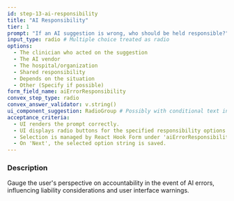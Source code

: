 ```yaml
---
id: step-13-ai-responsibility
title: "AI Responsibility"
tier: 1
prompt: "If an AI suggestion is wrong, who should be held responsible?"
input_type: radio # Multiple choice treated as radio
options:
  - The clinician who acted on the suggestion
  - The AI vendor
  - The hospital/organization
  - Shared responsibility
  - Depends on the situation
  - Other (Specify if possible)
form_field_name: aiErrorResponsibility
convex_step_type: radio
convex_answer_validator: v.string()
ui_component_suggestion: RadioGroup # Possibly with conditional text input for 'Other'
acceptance_criteria:
  - UI renders the prompt correctly.
  - UI displays radio buttons for the specified responsibility options.
  - Selection is managed by React Hook Form under 'aiErrorResponsibility'.
  - On 'Next', the selected option string is saved.
---
```


### Description

Gauge the user's perspective on accountability in the event of AI errors, influencing liability considerations and user interface warnings. 